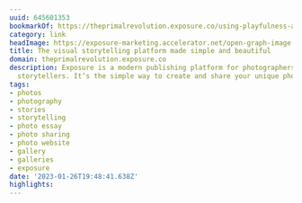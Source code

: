 ```yaml
---
uuid: 645601353
bookmarkOf: https://theprimalrevolution.exposure.co/using-playfulness-as-an-intuitive-compass
category: link
headImage: https://exposure-marketing.accelerator.net/open-graph-image.png
title: The visual storytelling platform made simple and beautiful
domain: theprimalrevolution.exposure.co
description: Exposure is a modern publishing platform for photographers and visual
  storytellers. It’s the simple way to create and share your unique photo stories.
tags:
- photos
- photography
- stories
- storytelling
- photo essay
- photo sharing
- photo website
- gallery
- galleries
- exposure
date: '2023-01-26T19:48:41.638Z'
highlights:
---
```



